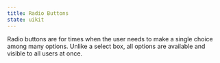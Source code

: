 ```yaml
---
title: Radio Buttons
state: uikit
---
```


Radio buttons are for times when the user needs to make a single choice among many options. Unlike a select box, all options are available and visible to all users at once.
